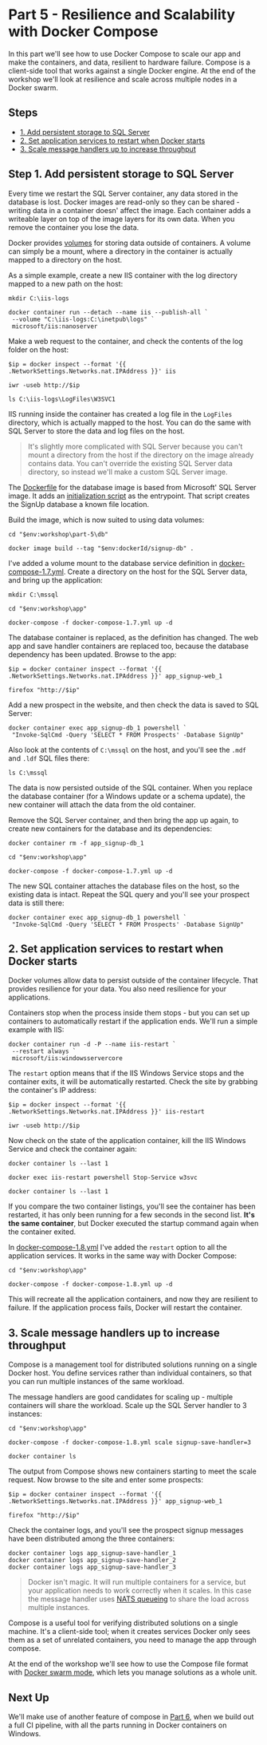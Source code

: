 # Part 5 - Resilience and Scalability with Docker Compose

In this part we'll see how to use Docker Compose to scale our app and make the containers, and data, resilient to hardware failure. Compose is a client-side tool that works against a single Docker engine. At the end of the workshop we'll look at resilience and scale across multiple nodes in a Docker swarm.

## Steps

* [1. Add persistent storage to SQL Server](#1)
* [2. Set application services to restart when Docker starts](#2)
* [3. Scale message handlers up to increase throughput](#3)

## <a name="1"></a>Step 1. Add persistent storage to SQL Server

Every time we restart the SQL Server container, any data stored in the database is lost. Docker images are read-only so they can be shared - writing data in a container doesn' affect the image. Each container adds a writeable layer on top of the image layers for its own data. When you remove the container you lose the data.

Docker provides [volumes](https://docs.docker.com/engine/admin/volumes/volumes/) for storing data outside of containers. A volume can simply be a mount, where a directory in the container is actually mapped to a directory on the host.

As a simple example, create a new IIS container with the log directory mapped to a new path on the host:

```
mkdir C:\iis-logs

docker container run --detach --name iis --publish-all `
 --volume "C:\iis-logs:C:\inetpub\logs" `
 microsoft/iis:nanoserver
```

Make a web request to the container, and check the contents of the log folder on the host:

```
$ip = docker inspect --format '{{ .NetworkSettings.Networks.nat.IPAddress }}' iis

iwr -useb http://$ip

ls C:\iis-logs\LogFiles\W3SVC1
```

IIS running inside the container has created a log file in the `LogFiles` directory, which is actually mapped to the host. You can do the same with SQL Server to store the data and log files on the host.

> It's slightly more complicated with SQL Server because you can't mount a directory from the host if the directory on the image already contains data. You can't override the existing SQL Server data directory, so instead we'll make a custom SQL Server image.

The [Dockerfile](part-5/db/Dockerfile) for the database image is based from Microsoft' SQL Server image. It adds an [initialization script](part-5/db/Initialize-Database.ps1) as the entrypoint. That script creates the SignUp database a known file location.

Build the image, which is now suited to using data volumes:

```
cd "$env:workshop\part-5\db"

docker image build --tag "$env:dockerId/signup-db" .
```

I've added a volume mount to the database service definition in [docker-compose-1.7.yml](app/docker-compose-1.7.yml). Create a directory on the host for the SQL Server data, and bring up the application: 

```
mkdir C:\mssql

cd "$env:workshop\app"

docker-compose -f docker-compose-1.7.yml up -d
```

The database container is replaced, as the definition has changed. The web app and save handler containers are replaced too, because the database dependency has been updated. Browse to the app:

```
$ip = docker container inspect --format '{{ .NetworkSettings.Networks.nat.IPAddress }}' app_signup-web_1

firefox "http://$ip"
```

Add a new prospect in the website, and then check the data is saved to SQL Server:

```
docker container exec app_signup-db_1 powershell `
 "Invoke-SqlCmd -Query 'SELECT * FROM Prospects' -Database SignUp"
```

Also look at the contents of `C:\mssql` on the host, and you'll see the `.mdf` and `.ldf` SQL files there:

```
ls C:\mssql
```

The data is now persisted outside of the SQL container. When you replace the database container (for a Windows update or a schema update), the new container will attach the data from the old container.

Remove the SQL Server container, and then bring the app up again, to create new containers for the database and its dependencies:

```
docker container rm -f app_signup-db_1

cd "$env:workshop\app"

docker-compose -f docker-compose-1.7.yml up -d
```

The new SQL container attaches the database files on the host, so the existing data is intact. Repeat the SQL query and you'll see your prospect data is still there:

```
docker container exec app_signup-db_1 powershell `
 "Invoke-SqlCmd -Query 'SELECT * FROM Prospects' -Database SignUp"
```

## <a name="2"></a>2. Set application services to restart when Docker starts

Docker volumes allow data to persist outside of the container lifecycle. That provides resilience for your data. You also need resilience for your applications. 

Containers stop when the process inside them stops - but you can set up containers to automatically restart if the application ends. We'll run a simple example with IIS:

```
docker container run -d -P --name iis-restart `
 --restart always `
 microsoft/iis:windowsservercore
```

The `restart` option means that if the IIS Windows Service stops and the container exits, it will be automatically restarted. Check the site by grabbing the container's IP address:

```
$ip = docker inspect --format '{{ .NetworkSettings.Networks.nat.IPAddress }}' iis-restart

iwr -useb http://$ip
```

Now check on the state of the application container, kill the IIS Windows Service and check the container again:

```
docker container ls --last 1

docker exec iis-restart powershell Stop-Service w3svc

docker container ls --last 1
```

If you compare the two container listings, you'll see the container has been restarted, it has only been running for a few seconds in the second list. **It's the same container**, but Docker executed the startup command again when the container exited.

In [docker-compose-1.8.yml](app/docker-compose-1.8.yml) I've added the `restart` option to all the application services. It works in the same way with Docker Compose:

```
cd "$env:workshop\app"

docker-compose -f docker-compose-1.8.yml up -d
```

This will recreate all the application containers, and now they are resilient to failure. If the application process fails, Docker will restart the container.

## <a name="3"></a>3. Scale message handlers up to increase throughput

Compose is a management tool for distributed solutions running on a single Docker host. You define services rather than individual containers, so that you can run multiple instances of the same workload.

The message handlers are good candidates for scaling up - multiple containers will share the workload. Scale up the SQL Server handler to 3 instances:

```
cd "$env:workshop\app"

docker-compose -f docker-compose-1.8.yml scale signup-save-handler=3

docker container ls
```

The output from Compose shows new containers starting to meet the scale request. Now browse to the site and enter some prospects:

```
$ip = docker container inspect --format '{{ .NetworkSettings.Networks.nat.IPAddress }}' app_signup-web_1

firefox "http://$ip"
```

Check the container logs, and you'll see the prospect signup messages have been distributed among the three containers:

```
docker container logs app_signup-save-handler_1
docker container logs app_signup-save-handler_2
docker container logs app_signup-save-handler_3
```

> Docker isn't magic. It will run multiple containers for a service, but your application needs to work correctly when it scales. In this case the message handler uses [NATS queueing](http://nats.io/documentation/concepts/nats-queueing/) to share the load across multiple instances.

Compose is a useful tool for verifying distributed solutions on a single machine. It's a client-side tool; when it creates services Docker only sees them as a set of unrelated containers, you need to manage the app through compose. 

At the end of the workshop we'll see how to use the Compose file format with [Docker swarm mode](https://docs.docker.com/engine/swarm/), which lets you manage solutions as a whole unit.

## Next Up

We'll make use of another feature of compose in [Part 6](part-6.md), when we build out a full CI pipeline, with all the parts running in Docker containers on Windows.
